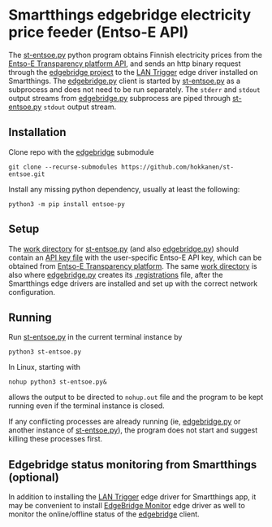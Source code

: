 # Smartthings edgebridge electricity price feeder (Entso-E API)

The [st-entsoe.py](st-entsoe.py) python program obtains Finnish electricity prices from the [Entso-E Transparency platform API](https://transparency.entsoe.eu/), and sends an http binary request through the [edgebridge project](https://github.com/toddaustin07/edgebridge) to the [LAN Trigger](https://github.com/toddaustin07/lantrigger) edge driver installed on Smartthings. The [edgebridge.py](edgebridge/edgebridge.py) client is started by [st-entsoe.py](st-entsoe.py) as a subprocess and does not need to be run separately. The `stderr` and `stdout` output streams from [edgebridge.py](edgebridge/edgebridge.py) subprocess are piped through [st-entsoe.py](st-entsoe.py) `stdout` output stream.

## Installation
Clone repo with the [edgebridge](edgebridge) submodule
```
git clone --recurse-submodules https://github.com/hokkanen/st-entsoe.git
```

Install any missing python dependency, usually at least the following:
```
python3 -m pip install entsoe-py
```

## Setup
The [work directory](workspace) for [st-entsoe.py](st-entsoe.py) (and also [edgebridge.py](edgebridge/edgebridge.py)) should contain an [API key file](workspace/apikey) with the user-specific Entso-E API key, which can be obtained from [Entso-E Transparency platform](https://transparency.entsoe.eu/). The same [work directory](workspace) is also where [edgebridge.py](edgebridge/edgebridge.py) creates its [.registrations](workspace/.registrations) file, after the Smartthings edge drivers are installed and set up with the correct network configuration.

## Running
Run [st-entsoe.py](st-entsoe.py) in the current terminal instance by
```
python3 st-entsoe.py
```
In Linux, starting with
```
nohup python3 st-entsoe.py&
```
allows the output to be directed to `nohup.out` file and the program to be kept running even if the terminal instance is closed. 

If any conflicting processes are already running (ie, [edgebridge.py](edgebridge/edgebridge.py) or another instance of [st-entsoe.py](st-entsoe.py)), the program does not start and suggest killing these processes first.

## Edgebridge status monitoring from Smartthings (optional)
In addition to installing the [LAN Trigger](https://github.com/toddaustin07/lantrigger) edge driver for Smartthings app, it may be convenient to install [EdgeBridge Monitor](https://github.com/toddaustin07/edgebridge#optional-edgebridge-server-monitoring) edge driver as well to monitor the online/offline status of the [edgebridge](edgebridge) client.